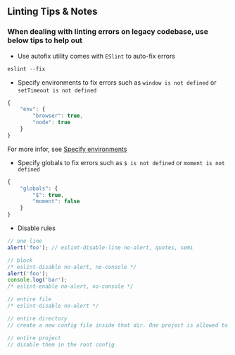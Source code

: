 ## Linting Tips & Notes

### When dealing with linting errors on legacy codebase, use below tips to help out

* Use autofix utility comes with `ESlint` to auto-fix errors
```js
eslint --fix
```
* Specify environments to fix errors such as `window is not defined` or `setTimeout is not defined`
```js
{
    "env": {
        "browser": true,
        "node": true
    }
}
```
For more infor, see [Specify environments](https://eslint.org/docs/user-guide/configuring#specifying-environments)

* Specify globals to fix errors such as `$ is not defined` or `moment is not defined`
```js
{
    "globals": {
        "$": true,
        "moment": false
    }
}
```
* Disable rules
```js
// one line
alert('foo'); // eslint-disable-line no-alert, quotes, semi

// block
/* eslint-disable no-alert, no-console */
alert('foo');
console.log('bar');
/* eslint-enable no-alert, no-console */

// entire file
/* eslint-disable no-alert */

// entire directory
// create a new config file inside that dir. One project is allowed to have multiple config files. The closest config file will be used // and overwrite all outer ones

// entire project
// disable them in the root config

```
